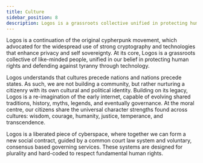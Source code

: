 ```yaml
---
title: Culture
sidebar_position: 8
description: Logos is a grassroots collective unified in protecting human rights and defending against tyranny through technology.
---
```


Logos is a continuation of the original cypherpunk movement, which advocated for the widespread use of strong cryptography and technologies that enhance privacy and self sovereignty. At its core, Logos is a grassroots collective of like-minded people, unified in our belief in protecting human rights and defending against tyranny through technology.

Logos understands that cultures precede nations and nations precede states. As such, we are not building a community, but rather nurturing a citizenry with its own cultural and political identity. Building on its legacy, Logos is a re-imagination of the early internet, capable of evolving shared traditions, history, myths, legends, and eventually governance. At the moral centre, our citizens share the universal character strengths found across cultures: wisdom, courage, humanity, justice, temperance, and transcendence. 

Logos is a liberated piece of cyberspace, where together we can form a new social contract, guided by a common court law system and voluntary, consensus based governing services. These systems are designed for plurality and hard-coded to respect fundamental human rights. 
